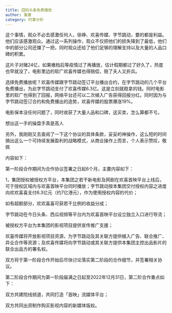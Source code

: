 ```yaml
---
title: 囧妈头条免费播放
author: 寓庸
category: 时事分析
---
```

这个事情，观众不必去感激任何人，徐峥、欢喜传媒、字节跳动，要的都是利益。他们应该感激观众。通过这一系列操作，观众不仅把他们的损失降到了最低，他们中的部分公司还赚了一把，同时观众还给了他们足够的理解支持以及大量的人品口碑的积累。

 这片子对赌24亿，如果撤档后等疫情过了再播放，估计假期都过了好久了，热度也早就没了，电影里边的软广欢喜传媒也得赔偿，赔了夫人又折兵。

 选择免费播放呢？欢喜传媒跟字节跳动签订平台播出合约，在字节跳动的几个平台免费播出，为此字节跳动支付了欢喜传媒6.3亿。这是立刻就稳拿的钱。同时电影里的软广也得到了回报，网络平台还可以二次植入广告获得回报分红。同时因为与字节跳动签订合约和免费播出的造势，欢喜传媒的股票爆涨19%。

 电影保本没任何问题了，同时收获了大量人品和口碑，这买卖，怎么算都不亏。

 想出这一手的操盘手真是高人

 另外，我刚刚又去查阅了一下这个协议的具体条款，妥妥的神操作，这么短的时间搞出这么一个可持续发展盈利的战略模式，从商业操作上而言，个人表示赞叹，敬佩

 内容如下：

 第一阶段合作期间为合作协议签署之日起6个月，主要内容如下：

 1，集团授权被授权方平台，本集团之若干新电影及网剧在欢喜首映平台上线后，可于授权区域内与欢喜首映平台同时播放；字节跳动按本集团交付授权内容之进度向欢欢喜喜支付6.3亿元（约7亿港元），作为使用授权内容的代价；

 如有超额部分，欢欢喜喜可获若干比例的收益分成；

 字节跳动在今日头条、西瓜视频等平台内为欢喜首映平台设立独立入口进行导流；

 被授权方平台为本集团的影视项目提供宣传推广支援；

 欢喜传媒将开放影视项目资源，为字节跳动及其关联方提供植入广告、联合推广、异业合作等资源；及欢喜传媒将向字节跳动或其关联方提供本集团主控出品影片的联合出品方的署名权。

 双方将于第一阶段合作开始后尽快讨论落实第二阶段的合作细节，并签署相关协议。

 第二阶段合作期间为第一阶段届满之日起至2022年12月31日，第二阶合作重点如下：

 双方共建院线频道，共同打造「首映」流媒体平台；

 双方共同出资制作购买影视内容的新媒体版权。

